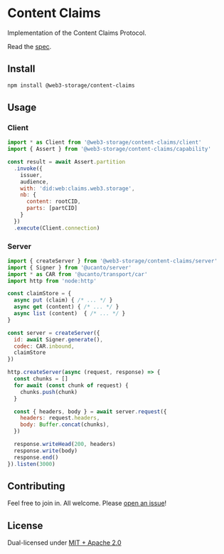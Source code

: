 # Content Claims

Implementation of the Content Claims Protocol.

Read the [spec](https://hackmd.io/@gozala/content-claims).

## Install

```sh
npm install @web3-storage/content-claims
```

## Usage

### Client

```js
import * as Client from '@web3-storage/content-claims/client'
import { Assert } from '@web3-storage/content-claims/capability'

const result = await Assert.partition
  .invoke({
    issuer,
    audience,
    with: 'did:web:claims.web3.storage',
    nb: {
      content: rootCID,
      parts: [partCID]
    }
  })
  .execute(Client.connection)
```

### Server

```js
import { createServer } from '@web3-storage/content-claims/server'
import { Signer } from '@ucanto/server'
import * as CAR from '@ucanto/transport/car'
import http from 'node:http'

const claimStore = {
  async put (claim) { /* ... */ }
  async get (content) { /* ... */ }
  async list (content)  { /* ... */ }
}

const server = createServer({
  id: await Signer.generate(),
  codec: CAR.inbound,
  claimStore
})

http.createServer(async (request, response) => {
  const chunks = []
  for await (const chunk of request) {
    chunks.push(chunk)
  }

  const { headers, body } = await server.request({
    headers: request.headers,
    body: Buffer.concat(chunks),
  })

  response.writeHead(200, headers)
  response.write(body)
  response.end()
}).listen(3000)
```

## Contributing

Feel free to join in. All welcome. Please [open an issue](https://github.com/web3-storage/content-claims/issues)!

## License

Dual-licensed under [MIT + Apache 2.0](https://github.com/web3-storage/content-claims/blob/main/LICENSE.md)
